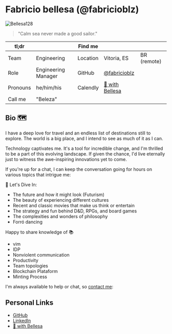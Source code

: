 # Fabricio bellesa (@fabricioblz)

![Bellesa128](https://user-images.githubusercontent.com/17836184/180086808-d6dc9c11-f967-4152-98fe-512b0efe2c9d.png)

> "Calm sea never made a good sailor."

| tl;dr    |                     | Find me  |                                                                         |             |
|----------|---------------------|----------|-------------------------------------------------------------------------|-------------|
| Team     | Engineering         | Location | Vitoria, ES                                                             | BR (remote) |
| Role     | Engineering Manager | GitHub   | [@fabricioblz](https://github.com/fabricioblz)                          |             |
| Pronouns | he/him/his          | Calendly | [🍩 with Bellesa](https://calendly.com/fabricioblz/30min)               |             |
| Call me  | "Beleza"            |          |                                                                         |             |

## Bio 🗺️

I have a deep love for travel and an endless list of destinations still to explore. The world is a big place, and I intend to see as much of it as I can.

Technology captivates me. It's a tool for incredible change, and I'm thrilled to be a part of this evolving landscape. If given the chance, I'd live eternally just to witness the awe-inspiring innovations yet to come.

If you're up for a chat, I can keep the conversation going for hours on various topics that intrigue me:

🍩 Let's Dive In:

- The future and how it might look (Futurism)
- The beauty of experiencing different cultures
- Recent and classic movies that make us think or entertain
- The strategy and fun behind D&D, RPGs, and board games
- The complexities and wonders of philosophy
- Forró dancing

Happy to share knowledge of 📚

- vim
- IDP
- Nonviolent communication
- Productivity
- Team topologies
- Blockchain Plataform
- Minting Process

I'm always available to help or chat, so [contact me](#personal-links):

## Personal Links

- [GitHub](https://github.com/fabricioblz)
- [LinkedIn](https://www.linkedin.com/in/fabricioblz/)
- [🍩 with Bellesa](https://calendly.com/fabricioblz/30min)
